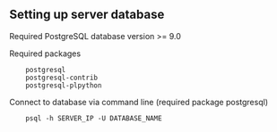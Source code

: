 ## Setting up server database

Required PostgreSQL database version >= 9.0

Required packages
```
	postgresql 
	postgresql-contrib 
	postgresql-plpython
```

Connect to database via command line (required package postgresql)
```
	psql -h SERVER_IP -U DATABASE_NAME
```